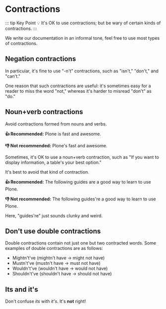 # Contractions

::: tip Key Point
:bulb: It's OK to use contractions; but be wary of certain kinds of contractions.
:::

We write our documentation in an informal tone, feel free to use most types of contractions.

## Negation contractions

In particular, it's fine to use "-n't" contractions, such as "isn't," "don't," and "can't."

One reason that such contractions are useful: it's sometimes easy for a reader to miss the word "not," whereas it's harder to misread "don't" as "do."

## Noun+verb contractions

Avoid contractions formed from nouns and verbs.

**:thumbsup: Recommended:** Plone is fast and awesome.

**:thumbsdown: Not recommended:** Plone's fast and awesome.

Sometimes, it's OK to use a noun+verb contraction, such as "If you want to display information, a table's your best option."

It's best to avoid that kind of contraction.

**:thumbsup: Recommended:** The following guides are a good way to learn to use Plone.

**:thumbsdown: Not recommended:** The following guides're a good way to learn to use Plone.

Here, "guides're" just sounds clunky and weird.

## Don't use double contractions

Double contractions contain not just one but two contracted words. Some examples of double contractions are as follows:

- Mightn't've (mightn't have → might not have)
- Mustn't've (mustn't have → must not have)
- Wouldn't've (wouldn't have → would not have)
- Shouldn't've (shouldn't have → should not have)

## Its and it's

Don't confuse *its* with *it's*.
It's **not** right!

